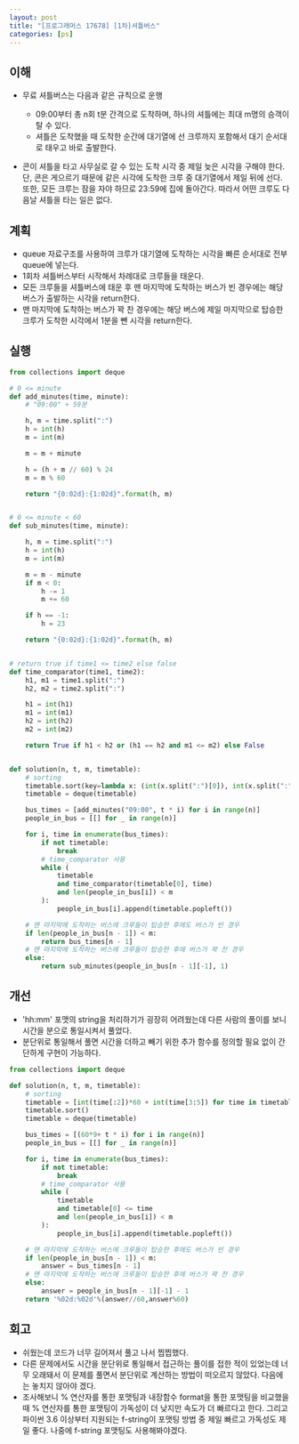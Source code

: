 ```yaml
---
layout: post
title: "[프로그래머스 17678] [1차]셔틀버스"
categories: [ps]
---
```


## 이해

- 무료 셔틀버스는 다음과 같은 규칙으로 운행

  - 09:00부터 총 n회 t분 간격으로 도착하며, 하나의 셔틀에는 최대 m명의 승객이 탈 수 있다.
  - 셔틀은 도착했을 때 도착한 순간에 대기열에 선 크루까지 포함해서 대기 순서대로 태우고 바로 출발한다.

- 콘이 셔틀을 타고 사무실로 갈 수 있는 도착 시각 중 제일 늦은 시각을 구해야 한다. 단, 콘은 게으르기 때문에 같은 시각에 도착한 크루 중 대기열에서 제일 뒤에 선다. 또한, 모든 크루는 잠을 자야 하므로 23:59에 집에 돌아간다. 따라서 어떤 크루도 다음날 셔틀을 타는 일은 없다.

## 계획

- queue 자료구조를 사용하여 크루가 대기열에 도착하는 시각을 빠른 순서대로 전부 queue에 넣는다.
- 1회차 셔틀버스부터 시작해서 차례대로 크루들을 태운다.
- 모든 크루들을 셔틀버스에 태운 후 맨 마지막에 도착하는 버스가 빈 경우에는 해당 버스가 출발하는 시각을 return한다.
- 맨 마지막에 도착하는 버스가 꽉 찬 경우에는 해당 버스에 제일 마지막으로 탑승한 크루가 도착한 시각에서 1분을 뺀 시각을 return한다.

## 실행

```python
from collections import deque

# 0 <= minute
def add_minutes(time, minute):
    # "09:00" + 59분

    h, m = time.split(":")
    h = int(h)
    m = int(m)

    m = m + minute

    h = (h + m // 60) % 24
    m = m % 60

    return "{0:02d}:{1:02d}".format(h, m)


# 0 <= minute < 60
def sub_minutes(time, minute):

    h, m = time.split(":")
    h = int(h)
    m = int(m)

    m = m - minute
    if m < 0:
        h -= 1
        m += 60

    if h == -1:
        h = 23

    return "{0:02d}:{1:02d}".format(h, m)


# return true if time1 <= time2 else false
def time_comparator(time1, time2):
    h1, m1 = time1.split(":")
    h2, m2 = time2.split(":")

    h1 = int(h1)
    m1 = int(m1)
    h2 = int(h2)
    m2 = int(m2)

    return True if h1 < h2 or (h1 == h2 and m1 <= m2) else False


def solution(n, t, m, timetable):
    # sorting
    timetable.sort(key=lambda x: (int(x.split(":")[0]), int(x.split(":")[1])))
    timetable = deque(timetable)

    bus_times = [add_minutes("09:00", t * i) for i in range(n)]
    people_in_bus = [[] for _ in range(n)]

    for i, time in enumerate(bus_times):
        if not timetable:
            break
        # time_comparator 사용
        while (
            timetable
            and time_comparator(timetable[0], time)
            and len(people_in_bus[i]) < m
        ):
            people_in_bus[i].append(timetable.popleft())

    # 맨 마지막에 도착하는 버스에 크루들이 탑승한 후에도 버스가 빈 경우
    if len(people_in_bus[n - 1]) < m:
        return bus_times[n - 1]
    # 맨 마지막에 도착하는 버스에 크루들이 탑승한 후에 버스가 꽉 찬 경우
    else:
        return sub_minutes(people_in_bus[n - 1][-1], 1)
```

## 개선

- 'hh:mm' 포맷의 string을 처리하기가 굉장히 어려웠는데 다른 사람의 풀이를 보니 시간을 분으로 통일시켜서 풀었다.
- 분단위로 통일해서 풀면 시간을 더하고 빼기 위한 추가 함수를 정의할 필요 없이 간단하게 구현이 가능하다.

```python
from collections import deque

def solution(n, t, m, timetable):
    # sorting
    timetable = [int(time[:2])*60 + int(time[3:5]) for time in timetable]
    timetable.sort()
    timetable = deque(timetable)

    bus_times = [(60*9+ t * i) for i in range(n)]
    people_in_bus = [[] for _ in range(n)]

    for i, time in enumerate(bus_times):
        if not timetable:
            break
        # time_comparator 사용
        while (
            timetable
            and timetable[0] <= time
            and len(people_in_bus[i]) < m
        ):
            people_in_bus[i].append(timetable.popleft())

    # 맨 마지막에 도착하는 버스에 크루들이 탑승한 후에도 버스가 빈 경우
    if len(people_in_bus[n - 1]) < m:
        answer = bus_times[n - 1]
    # 맨 마지막에 도착하는 버스에 크루들이 탑승한 후에 버스가 꽉 찬 경우
    else:
        answer = people_in_bus[n - 1][-1] - 1
    return '%02d:%02d'%(answer//60,answer%60)
```

## 회고

- 쉬웠는데 코드가 너무 길어져서 풀고 나서 찝찝했다.
- 다른 문제에서도 시간을 분단위로 통일해서 접근하는 풀이를 접한 적이 있었는데 너무 오래돼서 이 문제를 풀면서 분단위로 계산하는 방법이 떠오르지 않았다. 다음에는 놓치지 않아야 겠다.
- 조사해보니 % 연산자를 통한 포맷팅과 내장함수 format을 통한 포맷팅을 비교했을 때 % 연산자를 통한 포맷팅이 가독성이 더 낮지만 속도가 더 빠르다고 한다. 그리고 파이썬 3.6 이상부터 지원되는 f-string이 포맷팅 방법 중 제일 빠르고 가독성도 제일 좋다. 나중에 f-string 포맷팅도 사용해봐야겠다.
